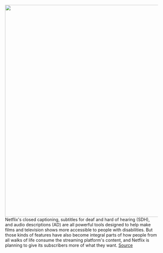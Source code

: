 <img src='https://cdn.vox-cdn.com/thumbor/xiU-1IAWoXqueYA0Fm1EKEOegOg=/0x0:2040x1360/1200x800/filters:focal(857x517:1183x843)/cdn.vox-cdn.com/uploads/chorus_image/image/70887538/acastro_211025_1777_netflix_0001.0.jpeg' width='700px' /><br/>
Netflix's closed captioning, subtitles for deaf and hard of hearing (SDH), and audio descriptions (AD) are all powerful tools designed to help make films and television shows more accessible to people with disabilities. But those kinds of features have also become integral parts of how people from all walks of life consume the streaming platform's content, and Netflix is planning to give its subscribers more of what they want.
<a href='https://www.theverge.com/2022/5/19/23130179/netflix-accessibility-audio-descriptions'> Source <a/>
